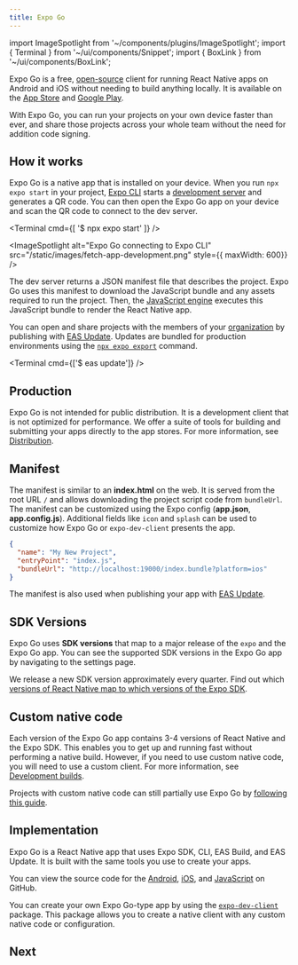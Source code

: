 ```yaml
---
title: Expo Go
---
```


import ImageSpotlight from '~/components/plugins/ImageSpotlight';
import { Terminal } from '~/ui/components/Snippet';
import { BoxLink } from '~/ui/components/BoxLink';

Expo Go is a free, [open-source](https://github.com/expo/expo/tree/main/home) client for running React Native apps on Android and iOS without needing to build anything locally. It is available on the [App Store](https://apps.apple.com/app/apple-store/id982107779) and [Google Play](https://play.google.com/store/apps/details?id=host.exp.exponent&referrer=www).

With Expo Go, you can run your projects on your own device faster than ever, and share those projects across your whole team without the need for addition code signing.

## How it works

Expo Go is a native app that is installed on your device. When you run `npx expo start` in your project, [Expo CLI](/workflow/expo-cli) starts a [development server](/workflow/expo-cli#develop) and generates a QR code. You can then open the Expo Go app on your device and scan the QR code to connect to the dev server.

<Terminal cmd={[
'$ npx expo start'
]} />

<ImageSpotlight alt="Expo Go connecting to Expo CLI" src="/static/images/fetch-app-development.png" style={{ maxWidth: 600}} />

The dev server returns a JSON manifest file that describes the project. Expo Go uses this manifest to download the JavaScript bundle and any assets required to run the project. Then, the [JavaScript engine](/workflow/glossary-of-terms#javascript-engine) executes this JavaScript bundle to render the React Native app.

You can open and share projects with the members of your [organization](/accounts/account-types/#organizations) by publishing with [EAS Update](/eas-update/introduction). Updates are bundled for production environments using the [`npx expo export`](/workflow/expo-cli#exporting) command.

<Terminal cmd={['$ eas update']} />

## Production

Expo Go is not intended for public distribution. It is a development client that is not optimized for performance. We offer a suite of tools for building and submitting your apps directly to the app stores. For more information, see [Distribution](/distribution/introduction).

## Manifest

The manifest is similar to an **index.html** on the web. It is served from the root URL `/` and allows downloading the project script code from `bundleUrl`. The manifest can be customized using the Expo config (**app.json**, **app.config.js**). Additional fields like `icon` and `splash` can be used to customize how Expo Go or `expo-dev-client` presents the app.

```json
{
  "name": "My New Project",
  "entryPoint": "index.js",
  "bundleUrl": "http://localhost:19000/index.bundle?platform=ios"
}
```

The manifest is also used when publishing your app with [EAS Update](/eas-update/introduction).

## SDK Versions

Expo Go uses **SDK versions** that map to a major release of the `expo` and the Expo Go app. You can see the supported SDK versions in the Expo Go app by navigating to the settings page.

We release a new SDK version approximately every quarter. Find out which [versions of React Native map to which versions of the Expo SDK][version-support].

## Custom native code

Each version of the Expo Go app contains 3-4 versions of React Native and the Expo SDK. This enables you to get up and running fast without performing a native build. However, if you need to use custom native code, you will need to use a custom client. For more information, see [Development builds](/development/introduction).

Projects with custom native code can still partially use Expo Go by [following this guide](/bare/using-expo-client).

## Implementation

Expo Go is a React Native app that uses Expo SDK, CLI, EAS Build, and EAS Update. It is built with the same tools you use to create your apps.

You can view the source code for the [Android](https://github.com/expo/expo/tree/main/android), [iOS](https://github.com/expo/expo/tree/main/ios), and [JavaScript](https://github.com/expo/expo/tree/main/home) on GitHub.

You can create your own Expo Go-type app by using the [`expo-dev-client`](/development/introduction) package. This package allows you to create a native client with any custom native code or configuration.

## Next

<BoxLink 
  title="CLI"
  description="Learn about the Expo CLI and how to use it to develop your app."
  href="/workflow/expo-cli"
/>

<BoxLink 
  title="App config"
  description="Configure the Expo CLI and Expo Go with the app.json."
  href="/workflow/configuration"
/>

[version-support]: versions/latest/#each-expo-sdk-version-depends-on-a
